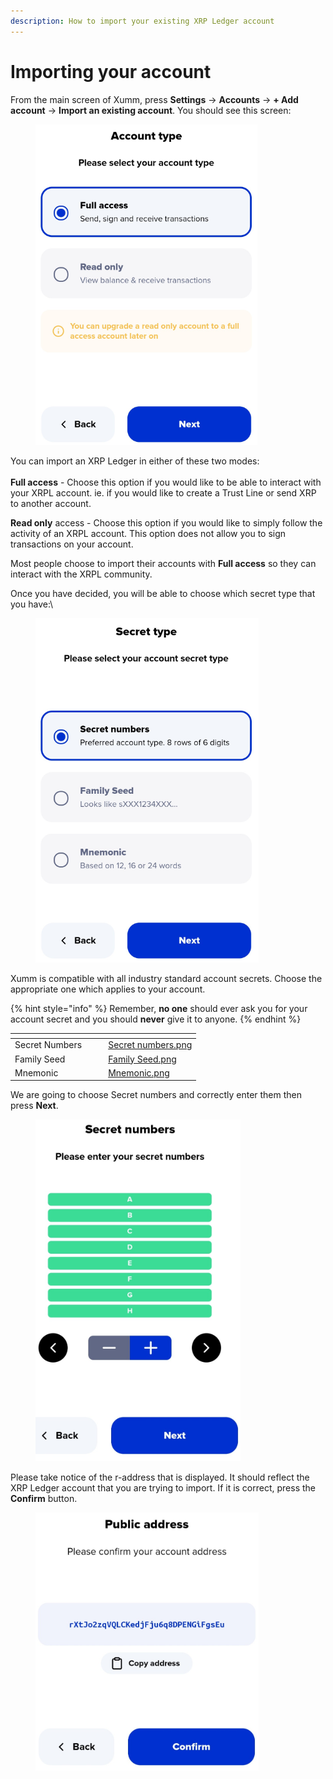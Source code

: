 ```yaml
---
description: How to import your existing XRP Ledger account
---
```


# Importing your account

From the main screen of Xumm, press **Settings** -> **Accounts** -> **+ Add account** -> **Import an existing account**. You should see this screen:

<figure><img src="../.gitbook/assets/Account type.png" alt=""><figcaption></figcaption></figure>

You can import an XRP Ledger in either of these two modes:\
\
**Full access** - Choose this option if you would like to be able to interact with your XRPL account. ie. if you would like to create a Trust Line or send XRP to another account.

**Read only** access - Choose this option if you would like to simply follow the activity of an XRPL account. This option does not allow you to sign transactions on your account.&#x20;

Most people choose to import their accounts with **Full access** so they can interact with the XRPL community.

Once you have decided, you will be able to choose which secret type that you have:\


<figure><img src="../.gitbook/assets/Secret type.png" alt=""><figcaption></figcaption></figure>

Xumm is compatible with all industry standard account secrets. Choose the appropriate one which applies to your account.

{% hint style="info" %}
Remember, **no one** should ever ask you for your account secret and you should **never** give it to anyone.&#x20;
{% endhint %}

<table data-column-title-hidden data-view="cards"><thead><tr><th></th><th></th><th></th><th data-hidden data-card-cover data-type="files"></th></tr></thead><tbody><tr><td>Secret Numbers</td><td></td><td></td><td><a href="../.gitbook/assets/Secret numbers.png">Secret numbers.png</a></td></tr><tr><td>Family Seed</td><td></td><td></td><td><a href="../.gitbook/assets/Family Seed.png">Family Seed.png</a></td></tr><tr><td>Mnemonic</td><td></td><td></td><td><a href="../.gitbook/assets/Mnemonic.png">Mnemonic.png</a></td></tr></tbody></table>



We are going to choose Secret numbers and correctly enter them then press **Next**.

<figure><img src="../.gitbook/assets/Secret numbers - Confirmation.png" alt=""><figcaption></figcaption></figure>



Please take notice of the r-address that is displayed. It should reflect the XRP Ledger account that you are trying to import. If it is correct, press the **Confirm** button.

<figure><img src="../.gitbook/assets/Public Address - 2.png" alt=""><figcaption></figcaption></figure>
